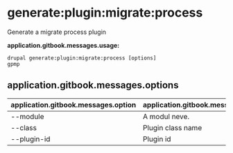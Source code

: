 # generate:plugin:migrate:process
Generate a migrate process plugin

**application.gitbook.messages.usage:**
```
drupal generate:plugin:migrate:process [options]
gpmp
```

## application.gitbook.messages.options
application.gitbook.messages.option | application.gitbook.messages.details
-------|-------------
--module | A modul neve.
--class | Plugin class name
--plugin-id | Plugin id
